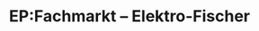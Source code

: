 ---
title: "EP:Fachmarkt – Elektro-Fischer"
url: /elzach/ep-fachmarkt-elektro-fischer/
shop: Elektronik
---